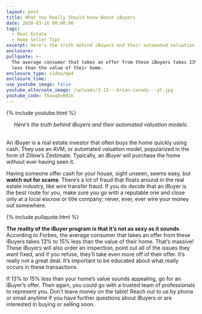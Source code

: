 ```yaml
---
layout: post
title: What You Really Should Know About iBuyers
date: 2020-03-16 00:00:00
tags:
  - Real Estate
  - Home Seller Tips
excerpt: Here’s the truth behind iBuyers and their automated valuation models.
enclosure:
pullquote: >-
  The average consumer that takes an offer from these iBuyers takes 13% to 15%
  less than the value of their home.
enclosure_type: video/mp4
enclosure_time:
use_youtube_image: false
youtube_alternate_image: /uploads/3-13---brian-canady---yt.jpg
youtube_code: T6awqDvHdik
---
```


{% include youtube.html %}

<center><em>Here’s the truth behind iBuyers and their automated valuation models.</em></center>

<br>An iBuyer is a real estate investor that often buys the home quickly using cash. They use an AVM, or automated valuation model, popularized in the form of Zillow’s Zestimate. Typically, an iBuyer will purchase the home without ever having seen it.

Having someone offer cash for your house, sight unseen, seems easy, but **watch out for scams**. There’s a lot of fraud that floats around in the real estate industry, like wire transfer fraud. If you do decide that an iBuyer is the best route for you, make sure you go with a reputable one and close only at a local escrow or title company; never, ever, ever wire your money out somewhere.

{% include pullquote.html %}

**The reality of the iBuyer program is that it’s not as sexy as it sounds**. According to Forbes, the average consumer that takes an offer from these iBuyers takes 13% to 15% less than the value of their home. That’s massive\! These iBuyers will also order an inspection, point out all of the issues they want fixed, and if you refuse, they’ll take even more off of their offer. It’s really not a great deal. It’s important to be educated about what really occurs in these transactions.

If 13% to 15% less than your home’s value sounds appealing, go for an iBuyer’s offer. Then again, you could go with a trusted team of professionals to represent you. Don’t leave money on the table\! Reach out to us by phone or email anytime if you have further questions about iBuyers or are interested in buying or selling soon.